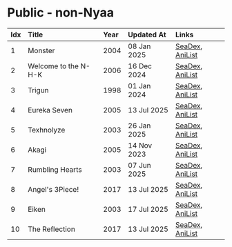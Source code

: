# Public - non-Nyaa
| Idx | Title                | Year | Updated At  | Links                                                                            |
| :---| :--------------------| :----| :-----------| :--------------------------------------------------------------------------------|
| 1   | Monster              | 2004 | 08 Jan 2025 | [SeaDex](https://releases.moe/19/), [AniList](https://anilist.co/anime/19)       |
| 2   | Welcome to the N-H-K | 2006 | 16 Dec 2024 | [SeaDex](https://releases.moe/1210/), [AniList](https://anilist.co/anime/1210)   |
| 3   | Trigun               | 1998 | 01 Jan 2024 | [SeaDex](https://releases.moe/6/), [AniList](https://anilist.co/anime/6)         |
| 4   | Eureka Seven         | 2005 | 13 Jul 2025 | [SeaDex](https://releases.moe/237/), [AniList](https://anilist.co/anime/237)     |
| 5   | Texhnolyze           | 2003 | 26 Jan 2025 | [SeaDex](https://releases.moe/26/), [AniList](https://anilist.co/anime/26)       |
| 6   | Akagi                | 2005 | 14 Nov 2023 | [SeaDex](https://releases.moe/658/), [AniList](https://anilist.co/anime/658)     |
| 7   | Rumbling Hearts      | 2003 | 07 Jun 2025 | [SeaDex](https://releases.moe/147/), [AniList](https://anilist.co/anime/147)     |
| 8   | Angel's 3Piece!      | 2017 | 13 Jul 2025 | [SeaDex](https://releases.moe/97683/), [AniList](https://anilist.co/anime/97683) |
| 9   | Eiken                | 2003 | 17 Jul 2025 | [SeaDex](https://releases.moe/788/), [AniList](https://anilist.co/anime/788)     |
| 10  | The Reflection       | 2017 | 13 Jul 2025 | [SeaDex](https://releases.moe/21461/), [AniList](https://anilist.co/anime/21461) |